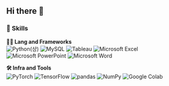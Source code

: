 ## Hi there 👋

### 🦾 Skills
**🧑‍💻 Lang and Frameworks** <br/>
![Python](https://img.shields.io/badge/python-3776AB.svg?&style=for-the-badge&logo=python&logoColor=white)(상)   ![MySQL](https://img.shields.io/badge/mysql-4479A1.svg?&style=for-the-badge&logo=mysql&logoColor=white)   ![Tableau](https://img.shields.io/badge/tableau-E97627.svg?&style=for-the-badge&logo=tableau&logoColor=white)   ![Microsoft Excel](https://img.shields.io/badge/microsoftexcel-217346.svg?&style=for-the-badge&logo=microsoftexcel&logoColor=white)   ![Microsoft PowerPoint](https://img.shields.io/badge/microsoftpowerpoint-B7472A.svg?&style=for-the-badge&logo=microsoftpowerpoint&logoColor=white)   ![Microsoft Word](https://img.shields.io/badge/microsoftword-2B579A.svg?&style=for-the-badge&logo=microsoftword&logoColor=white)   

**🛠️ Infra and Tools** <br/>
![PyTorch](https://img.shields.io/badge/pytorch-EE4C2C.svg?&style=for-the-badge&logo=pytorch&logoColor=white)  ![TensorFlow](https://img.shields.io/badge/tensorflow-FF6F00.svg?&style=for-the-badge&logo=tensorflow&logoColor=white)  ![pandas](https://img.shields.io/badge/pandas-150458.svg?&style=for-the-badge&logo=pandas&logoColor=white)  ![NumPy](https://img.shields.io/badge/numpy-013243.svg?&style=for-the-badge&logo=numpy&logoColor=white)  ![Google Colab](https://img.shields.io/badge/googlecolab-F9AB00.svg?&style=for-the-badge&logo=googlecolab&logoColor=white)   




<!--
**geungjungsu/geungjungsu** is a ✨ _special_ ✨ repository because its `README.md` (this file) appears on your GitHub profile.

Here are some ideas to get you started:

- 🔭 I’m currently working on ...
- 🌱 I’m currently learning ...
- 👯 I’m looking to collaborate on ...
- 🤔 I’m looking for help with ...
- 💬 Ask me about ...
- 📫 How to reach me: ...
- 😄 Pronouns: ...
- ⚡ Fun fact: ...
-->
